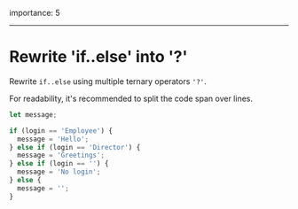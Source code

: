 importance: 5

---

# Rewrite 'if..else' into '?'

Rewrite `if..else` using multiple ternary operators `'?'`.

For readability, it's recommended to split the code span over lines.

```js
let message;

if (login == 'Employee') {
  message = 'Hello';
} else if (login == 'Director') {
  message = 'Greetings';
} else if (login == '') {
  message = 'No login';
} else {
  message = '';
}
```

